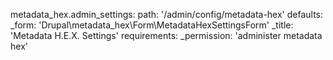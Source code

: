 metadata_hex.admin_settings:
  path: '/admin/config/metadata-hex'
  defaults:
    _form: 'Drupal\metadata_hex\Form\MetadataHexSettingsForm'
    _title: 'Metadata H.E.X. Settings'
  requirements:
    _permission: 'administer metadata hex'

